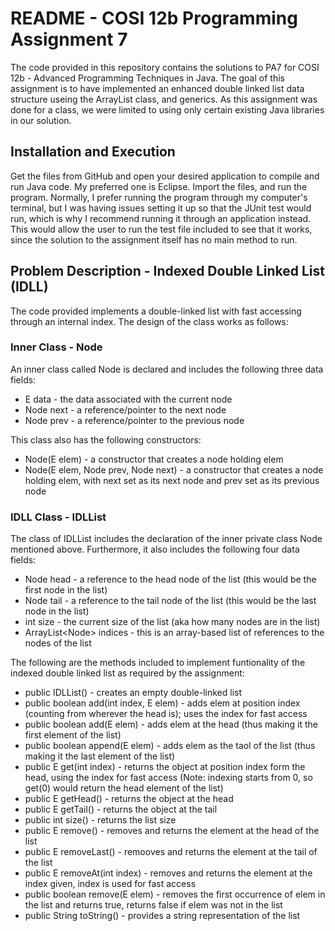 # README - COSI 12b Programming Assignment 7 

The code provided in this repository contains the solutions to PA7 for COSI 12b - Advanced Programming Techniques in Java. The goal of this assignment is to have implemented an enhanced double linked list data structure useing the ArrayList class, and generics. As this assignment was done for a class, we were limited to using only certain existing Java libraries in our solution. 


## Installation and Execution 

Get the files from GitHub and open your desired application to compile and run Java code. My preferred one is Eclipse. Import the files, and run the program. Normally, I prefer running the program through my computer's terminal, but I was having issues setting it up so that the JUnit test would run, which is why I recommend running it through an application instead. This would allow the user to run the test file included to see that it works, since the solution to the assignment itself has no main method to run. 


## Problem Description - Indexed Double Linked List (IDLL)

The code provided implements a double-linked list with fast accessing through an internal index. The design of the class works as follows: 

### Inner Class - Node<E> 

An inner class called Node<E> is declared and includes the following three data fields: 

* E data - the data associated with the current node 
* Node<E> next - a reference/pointer to the next node 
* Node<E> prev - a reference/pointer to the previous node 

This class also has the following constructors: 

* Node(E elem) - a constructor that creates a node holding elem 
* Node(E elem, Node<E> prev, Node<E> next) - a constructor that creates a node holding elem, with next set as its next node and prev set as its previous node 

### IDLL Class - IDLList<E> 

The class of IDLList<E> includes the declaration of the inner private class Node<E> mentioned above. Furthermore, it also includes the following four data fields: 

* Node<E> head - a reference to the head node of the list (this would be the first node in the list)
* Node<E> tail - a reference to the tail node of the list (this would be the last node in the list) 
* int size - the current size of the list (aka how many nodes are in the list)
* ArrayList<Node<E>> indices - this is an array-based list of references to the nodes of the list 

The following are the methods included to implement funtionality of the indexed double linked list as required by the assignment: 

* public IDLList() - creates an empty double-linked list 
* public boolean add(int index, E elem) - adds elem at position index (counting from wherever the head is); uses the index for fast access 
* public boolean add(E elem) - adds elem at the head (thus making it the first element of the list)
* public boolean append(E elem) - adds elem as the taol of the list (thus making it the last element of the list) 
* public E get(int index) - returns the object at position index form the head, using the index for fast access (Note: indexing starts from 0, so get(0) would return the head element of the list)
* public E getHead() - returns the object at the head 
* public E getTail() - returns the object at the tail 
* public int size() - returns the list size 
* public E remove() - removes and returns the element at the head of the list 
* public E removeLast() - remooves and returns the element at the tail of the list 
* public E removeAt(int index) - removes and returns the element at the index given, index is used for fast access 
* public boolean remove(E elem) - removes the first occurrence of elem in the list and returns true, returns false if elem was not in the list 
* public String toString() - provides a string representation of the list 

